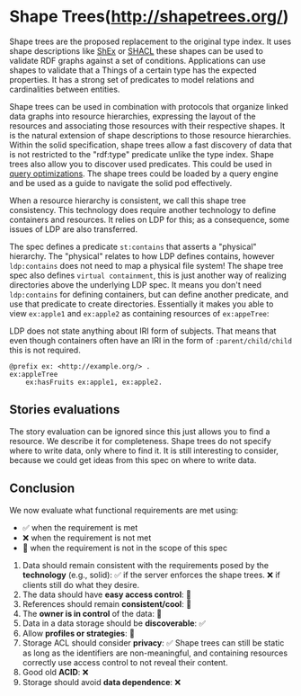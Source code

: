 # Shape Trees(http://shapetrees.org/)

Shape trees are the proposed replacement to the original type index.
It uses shape descriptions like
[ShEx](https://shex.io/) or [SHACL](https://www.w3.org/TR/shacl/) 
these shapes can be used to validate RDF graphs against a set of conditions.
Applications can use shapes to validate that a Things of a certain type has the expected properties.
It has a strong set of predicates to model relations and cardinalities between entities.

Shape trees can be used in combination with protocols that organize linked data graphs into resource hierarchies,
expressing the layout of the resources and associating those resources with their respective shapes. 
It is the natural extension of shape descriptions to those resource hierarchies. 
Within the solid specification,
shape trees allow a fast discovery of data that is not restricted to the "rdf:type" predicate unlike the type index.
Shape trees also allow you to discover used predicates.
This could be used in [query optimizations](TODO:reference).
The shape trees could be loaded by a query engine and be used as a guide to navigate the solid pod effectively. 

When a resource hierarchy is consistent, we call this shape tree consistency.
This technology does require another technology to define containers and resources.
It relies on LDP for this; as a consequence, some issues of LDP are also transferred.     

The spec defines a predicate `st:contains` that asserts a "physical" hierarchy.
The "physical" relates to how LDP defines contains, however `ldp:contains` does not need to map a physical file system!
The shape tree spec also defines `virtual containment`, this is just another way of realizing directories above the underlying LDP spec.
It means you don't need `ldp:contains` for defining containers, but can define another predicate, and use that predicate to create directories.
Essentially it makes you able to view `ex:apple1` and `ex:apple2` as containing resources of `ex:appeTree`:

LDP does not state anything about IRI form of subjects.
That means that even though containers often have an IRI in the form of `:parent/child/child` this is not required. 

```turtle
@prefix ex: <http://example.org/> .
ex:appleTree
    ex:hasFruits ex:apple1, ex:apple2.
```

## Stories evaluations
The story evaluation can be ignored since this just allows you to find a resource.
We describe it for completeness. Shape trees do not specify where to write data, only where to find it.
It is still interesting to consider, because we could get ideas from this spec on where to write data.

## Conclusion
We now evaluate what functional requirements are met using:
* :white_check_mark: when the requirement is met
* :x: when the requirement is not met
* :black_square_button: when the requirement is not in the scope of this spec

1. Data should remain consistent with the requirements posed by the **technology** (e.g., solid):
   :white_check_mark: if the server enforces the shape trees.
   :x: if clients still do what they desire.
2. The data should have **easy access control**: :black_square_button:
3. References should remain **consistent/cool**: :black_square_button:
4. The **owner is in control** of the data: :black_square_button:
5. Data in a data storage should be **discoverable**: :white_check_mark:
6. Allow **profiles or strategies**: :black_square_button:
7. Storage ACL should consider **privacy**: :white_check_mark:
   Shape trees can still be static as long as the identifiers are non-meaningful,
   and containing resources correctly use access control to not reveal their content.
8. Good old **ACID**: :x:
9. Storage should avoid **data dependence**: :x:
